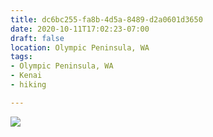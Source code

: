 ```yaml
---
title: dc6bc255-fa8b-4d5a-8489-d2a0601d3650
date: 2020-10-11T17:02:23-07:00
draft: false
location: Olympic Peninsula, WA
tags:
- Olympic Peninsula, WA
- Kenai
- hiking

---
```

![](https://d17enza3bfujl8.cloudfront.net/dc6bc255-fa8b-4d5a-8489-d2a0601d3650.jpg)

